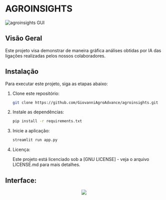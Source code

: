 # AGROINSIGHTS

![agroinsights GUI](https://github.com/GiovanniAgroAdvance/agroinsights/assets/151926879/0311fd7e-d7bd-493e-a740-00a2a904e9b0)


## Visão Geral

Este projeto visa demonstrar de maneira gráfica análises obtidas por IA das ligações realizadas pelos nossos colaboradores.

## Instalação

Para executar este projeto, siga as etapas abaixo:

1. Clone este repositório:

   ```bash
   git clone https://github.com/GiovanniAgroAdvance/agroinsights.git

2. Instale as dependências:

   ```bash
   pip install -r requirements.txt

3. Inicie a aplicação:

   ```bash
   streamlit run app.py
   
4. Licença:

   Este projeto está licenciado sob a [GNU LICENSE] - veja o arquivo LICENSE.md para mais detalhes.

## Interface:
<div align="center">
   <img src="https://github.com/GiovanniAgroAdvance/agroinsights/assets/151926879/ed9459aa-0e2e-418b-9d23-4948ed0bcf4a">   
</div>


